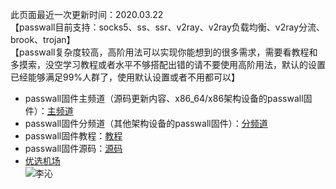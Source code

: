 此页面最近一次更新时间：2020.03.22        
【passwall目前支持：socks5、ss、ssr、v2ray、v2ray负载均衡、v2ray分流、brook、trojan】                 
【passwall复杂度较高，高阶用法可以实现你能想到的很多需求，需要看教程和多摸索，没空学习教程或者水平不够搭配出错的请不要使用高阶用法，默认的设置已经能够满足99%人群了，使用默认设置或者不用都可以】             
* passwall固件主频道（源码更新内容、x86_64/x86架构设备的passwall固件）：[主频道](https://t.me/passwall)            
* passwall固件分频道（其他架构设备的passwall固件）：[分频道](./sub.md)             
* passwall固件教程：[教程](./tips.md)           
* passwall固件源码：[源码](./code.md)          
* [优选机场](./air.md)               
![李沁](https://pic.downk.cc/item/5e6f62a0e83c3a1e3a8812e2.jpg)                     
                  
    
        
        

